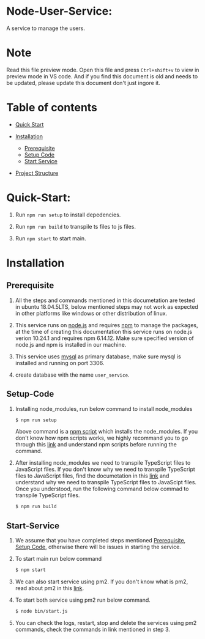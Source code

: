 # Node-User-Service:

A service to manage the users. 

# Note
 Read this file preview mode. Open this file and press `Ctrl+shift+v` to view in preview mode in VS code. And if you find this document is old and needs to be updated, please update this document don't just ingore it.
 
# Table of contents
  * [Quick Start](#Quick-Start)

  * [Installation](#Installation)
    * [Prerequisite](#prerequisite)
    * [Setup Code](#Setup-Code)
    * [Start Service](#Start-Service)

  * [Project Structure](#Project-Structure)

# Quick-Start:

1. Run `npm run setup` to install depedencies.

2. Run `npm run build` to transpile ts files to js files.

3. Run `npm start` to start main.


# Installation
## Prerequisite
1. All the steps and commands mentioned in this documetation are tested in ubuntu 18.04.5LTS, below mentioned steps may not work as expected in other platforms like windows or other distribution of linux.

2. This service runs on [node.js](https://nodejs.org/en/) and requires [npm](https://www.npmjs.com/) to manage the packages, at the time of creating this documentation this service runs on node.js verion 10.24.1 and requires npm 6.14.12. Make sure specified version of node.js and npm is installed in our machine.

3. This service uses [mysql](https://www.mysql.com/) as primary database, make sure mysql is installed and running on port 3306.

4. create database with the name `user_service`.

## Setup-Code

1. Installing node_modules, run below command to install node_modules

    ```bash
    $ npm run setup
    ```

    Above command is a [npm script](https://docs.npmjs.com/cli/v7/using-npm/scripts) which installs the node_modules. If you don't know how npm scripts works, we highly recommand you to go through this [link](https://docs.npmjs.com/cli/v7/using-npm/scripts) and understand npm scripts before running the command.

5. After installing node_modules we need to transpile TypeScript files to JavaScript files. If you don't know why we need to transpile TypeScript files to JavaScript files, find the documetation in this [link](https://www.typescriptlang.org/) and understand why we need to transpile TypeScript files to JavaScipt files. Once you understood, run the following command below commad to transpile TypeScript files.

    ```bash
    $ npm run build
    ```

## Start-Service

1. We assume that you have completed steps mentioned [Prerequisite](#prerequisite), [Setup Code](#Setup-Code), otherwise there will be issues in starting the service.

2. To start main run below command

    ```bash
    $ npm start
    ```
3. We can also start service using pm2. If you don't know what is pm2, read about pm2 in this [link](https://pm2.keymetrics.io/).

4. To start both service using pm2 run below command.
    ```bash
    $ node bin/start.js
    ```

5. You can check the logs, restart, stop and delete the services using pm2 commands, check the commands in link mentioned in step  3.

